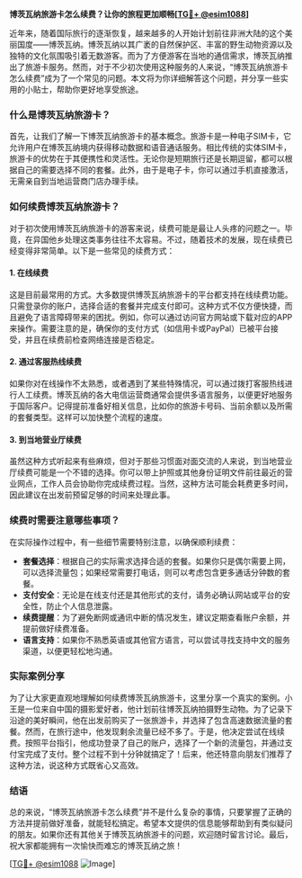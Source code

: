 **博茨瓦纳旅游卡怎么续费？让你的旅程更加顺畅[[TG💪+ @esim1088](https://t.me/s/esim1088)]**

近年来，随着国际旅行的逐渐恢复，越来越多的人开始计划前往非洲大陆的这个美丽国度——博茨瓦纳。博茨瓦纳以其广袤的自然保护区、丰富的野生动物资源以及独特的文化氛围吸引着无数游客。而为了方便游客在当地的通信需求，博茨瓦纳推出了旅游卡服务。然而，对于不少初次使用这种服务的人来说，“博茨瓦纳旅游卡怎么续费”成为了一个常见的问题。本文将为你详细解答这个问题，并分享一些实用的小贴士，帮助你更好地享受旅途。

### 什么是博茨瓦纳旅游卡？

首先，让我们了解一下博茨瓦纳旅游卡的基本概念。旅游卡是一种电子SIM卡，它允许用户在博茨瓦纳境内获得移动数据和语音通话服务。相比传统的实体SIM卡，旅游卡的优势在于其便携性和灵活性。无论你是短期旅行还是长期逗留，都可以根据自己的需要选择不同的套餐。此外，由于是电子卡，你可以通过手机直接激活，无需亲自到当地运营商门店办理手续。

### 如何续费博茨瓦纳旅游卡？

对于初次使用博茨瓦纳旅游卡的游客来说，续费可能是最让人头疼的问题之一。毕竟，在异国他乡处理这类事务往往不太容易。不过，随着技术的发展，现在续费已经变得非常简单。以下是一些常见的续费方式：

#### 1. 在线续费

这是目前最常用的方式。大多数提供博茨瓦纳旅游卡的平台都支持在线续费功能。只需登录你的账户，选择合适的套餐并完成支付即可。这种方式不仅方便快捷，而且避免了语言障碍带来的困扰。例如，你可以通过访问官方网站或下载对应的APP来操作。需要注意的是，确保你的支付方式（如信用卡或PayPal）已被平台接受，并且在续费前检查网络连接是否稳定。

#### 2. 通过客服热线续费

如果你对在线操作不太熟悉，或者遇到了某些特殊情况，可以通过拨打客服热线进行人工续费。博茨瓦纳的各大电信运营商通常会提供多语言服务，以便更好地服务于国际客户。记得提前准备好相关信息，比如你的旅游卡号码、当前余额以及所需的套餐类型。这样可以加快整个流程的速度。

#### 3. 到当地营业厅续费

虽然这种方式听起来有些麻烦，但对于那些习惯面对面交流的人来说，到当地营业厅续费可能是一个不错的选择。你可以带上护照或其他身份证明文件前往最近的营业网点，工作人员会协助你完成续费过程。当然，这种方法可能会耗费更多时间，因此建议在出发前预留足够的时间来处理此事。

### 续费时需要注意哪些事项？

在实际操作过程中，有一些细节需要特别注意，以确保顺利续费：

- **套餐选择**：根据自己的实际需求选择合适的套餐。如果你只是偶尔需要上网，可以选择流量包；如果经常需要打电话，则可以考虑包含更多通话分钟数的套餐。
- **支付安全**：无论是在线支付还是其他形式的支付，请务必确认网站或平台的安全性，防止个人信息泄露。
- **续费提醒**：为了避免断网或通讯中断的情况发生，建议定期查看账户余额，并提前做好续费准备。
- **语言支持**：如果你不熟悉英语或其他官方语言，可以尝试寻找支持中文的服务渠道，以便更轻松地沟通。

### 实际案例分享

为了让大家更直观地理解如何续费博茨瓦纳旅游卡，这里分享一个真实的案例。小王是一位来自中国的摄影爱好者，他计划前往博茨瓦纳拍摄野生动物。为了记录下沿途的美好瞬间，他在出发前购买了一张旅游卡，并选择了包含高速数据流量的套餐。然而，在旅行途中，他发现剩余流量已经不多了。于是，他决定尝试在线续费。按照平台指引，他成功登录了自己的账户，选择了一个新的流量包，并通过支付宝完成了支付。整个过程不到十分钟就搞定了！后来，他还特意向朋友们推荐了这种方法，说这种方式既省心又高效。

### 结语

总的来说，“博茨瓦纳旅游卡怎么续费”并不是什么复杂的事情，只要掌握了正确的方法并提前做好准备，就能轻松搞定。希望本文提供的信息能够帮助到有类似疑问的朋友。如果你还有其他关于博茨瓦纳旅游卡的问题，欢迎随时留言讨论。最后，祝大家都能拥有一次愉快而难忘的博茨瓦纳之旅！

[[TG💪+ @esim1088](https://t.me/s/esim1088) ![Image](https://i.postimg.cc/4NQfJmqS/Snipaste-2025-05-13-00-14-12.png)]